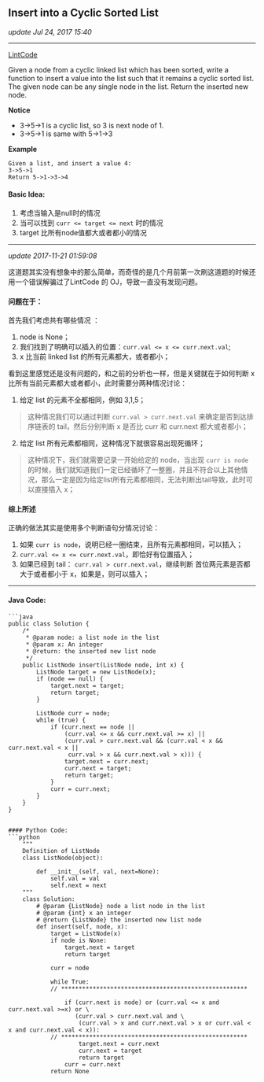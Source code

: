 ## Insert into a Cyclic Sorted List
_update Jul 24, 2017 15:40_

---
[LintCode](http://www.lintcode.com/en/problem/insert-into-a-cyclic-sorted-list/)

Given a node from a cyclic linked list which has been sorted, write a function to insert a value into the list such that it remains a cyclic sorted list. The given node can be any single node in the list. Return the inserted new node.

**Notice**
*  3->5->1 is a cyclic list, so 3 is next node of 1.
*  3->5->1 is same with 5->1->3

**Example**

    Given a list, and insert a value 4:
    3->5->1
    Return 5->1->3->4
    
#### Basic Idea:
1.  考虑当输入是null时的情况
2.  当可以找到 `curr <= target <= next` 时的情况
3.  target 比所有node值都大或者都小的情况

---
_update 2017-11-21 01:59:08_

这道题其实没有想象中的那么简单，而奇怪的是几个月前第一次刷这道题的时候还用一个错误解骗过了LintCode 的 OJ，导致一直没有发现问题。

#### 问题在于：
首先我们考虑共有哪些情况 ：

1. node is None；
2. 我们找到了明确可以插入的位置：`curr.val <= x <= curr.next.val`;
3. x 比当前 linked list 的所有元素都大，或者都小；

看到这里感觉还是没有问题的，和之前的分析也一样，但是关键就在于如何判断 x 比所有当前元素都大或者都小，此时需要分两种情况讨论：

1. 给定 list 的元素不全都相同，例如 3,1,5；
  >这种情况我们可以通过判断 `curr.val > curr.next.val` 来确定是否到达排序链表的 tail，然后分别判断 x 是否比 curr 和 curr.next 都大或者都小；
2. 给定 list 所有元素都相同，这种情况下就很容易出现死循环；
  >这种情况下，我们就需要记录一开始给定的 node，当出现 `curr is node` 的时候，我们就知道我们一定已经循环了一整圈，并且不符合以上其他情况，那么一定是因为给定list所有元素都相同，无法判断出tail导致，此时可以直接插入 x；
  
#### 综上所述
正确的做法其实是使用多个判断语句分情况讨论：

1. 如果 `curr is node`，说明已经一圈结束，且所有元素都相同，可以插入；
2. `curr.val <= x <= curr.next.val`，即恰好有位置插入；
3. 如果已经到 tail： `curr.val > curr.next.val`，继续判断 首位两元素是否都大于或者都小于 x，如果是，则可以插入；

---
#### Java Code:
    ```java
    public class Solution {
        /*
         * @param node: a list node in the list
         * @param x: An integer
         * @return: the inserted new list node
         */
        public ListNode insert(ListNode node, int x) {
            ListNode target = new ListNode(x);
            if (node == null) {
                target.next = target;
                return target;
            } 
            
            ListNode curr = node;
            while (true) {
                if (curr.next == node || 
                    (curr.val <= x && curr.next.val >= x) || 
                    (curr.val > curr.next.val && (curr.val < x && curr.next.val < x || 
                     curr.val > x && curr.next.val > x))) {
                    target.next = curr.next;
                    curr.next = target;
                    return target;
                }
                curr = curr.next;
            }
        }
    }
```

#### Python Code:
```python
    """
    Definition of ListNode
    class ListNode(object):
    
        def __init__(self, val, next=None):
            self.val = val
            self.next = next
    """
    class Solution:
        # @param {ListNode} node a list node in the list
        # @param {int} x an integer
        # @return {ListNode} the inserted new list node
        def insert(self, node, x):
            target = ListNode(x)
            if node is None:
                target.next = target
                return target
            
            curr = node
            
            while True:
            // *****************************************************

                if (curr.next is node) or (curr.val <= x and curr.next.val >=x) or \
                   (curr.val > curr.next.val and \ 
                    (curr.val > x and curr.next.val > x or curr.val < x and curr.next.val < x)):
            // *****************************************************
                    target.next = curr.next
                    curr.next = target
                    return target
                curr = curr.next
            return None
```